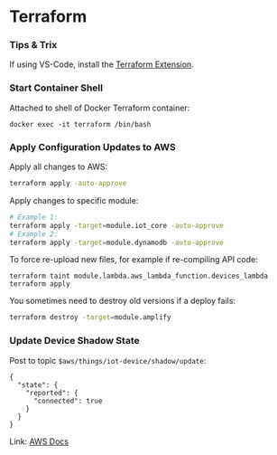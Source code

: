 # Terraform

### Tips & Trix

If using VS-Code, install the [Terraform Extension](https://marketplace.visualstudio.com/items?itemName=4ops.terraform).

### Start Container Shell

Attached to shell of Docker Terraform container:

```shell
docker exec -it terraform /bin/bash
```

### Apply Configuration Updates to AWS

Apply all changes to AWS:

```bash
terraform apply -auto-approve
```

Apply changes to specific module:

```bash
# Example 1:
terraform apply -target=module.iot_core -auto-approve
# Example 2:
terraform apply -target=module.dynamodb -auto-approve
```

To force re-upload new files, for example if re-compiling API code:

```shell
terraform taint module.lambda.aws_lambda_function.devices_lambda
terraform apply
```

You sometimes need to destroy old versions if a deploy fails:

```bash
terraform destroy -target=module.amplify
```

### Update Device Shadow State

Post to topic `$aws/things/iot-device/shadow/update`:

```mqtt
{
  "state": {
    "reported": {
      "connected": true
    }
  }
}
```

Link: [AWS Docs](https://docs.aws.amazon.com/iot/latest/developerguide/device-shadow-mqtt.html?icmpid=docs_iot_hp_manage_things)

